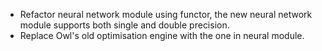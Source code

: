 - Refactor neural network module using functor, the new neural network module supports both single and double precision.
- Replace Owl's old optimisation engine with the one in neural module. 
